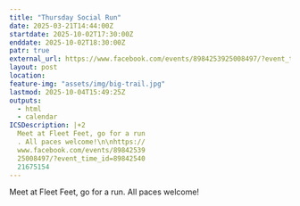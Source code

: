 ```yaml
---
title: "Thursday Social Run"
date: 2025-03-21T14:44:00Z
startdate: 2025-10-02T17:30:00Z
enddate: 2025-10-02T18:30:00Z
patr: true
external_url: https://www.facebook.com/events/8984253925008497/?event_time_id=8984254021675154
layout: post
location: 
feature-img: "assets/img/big-trail.jpg"
lastmod: 2025-10-04T15:49:25Z
outputs:
  - html
  - calendar
ICSDescription: |+2
  Meet at Fleet Feet, go for a run  . All paces welcome!\n\nhttps://  www.facebook.com/events/89842539  25008497/?event_time_id=89842540  21675154
---
```


Meet at Fleet Feet, go for a run. All paces welcome!<br>
  <br>
  
